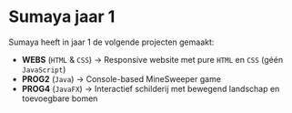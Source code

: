 # Sumaya jaar 1

Sumaya heeft in jaar 1 de volgende projecten gemaakt:
- **WEBS** (`HTML` & `CSS`) -> Responsive website met pure `HTML` en `CSS` (géén `JavaScript`)
- **PROG2** (`Java`) -> Console-based MineSweeper game
- **PROG4** (`JavaFX`) -> Interactief schilderij met bewegend landschap en toevoegbare bomen